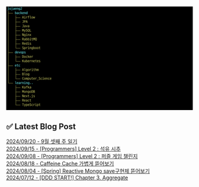 ![image](./image/231205.png)

## ✅ Latest Blog Post

[2024/09/20 - 9월 셋째 주 일기](http://blog.naver.com/ds4ouj/223589724073?fromRss=true&trackingCode=rss) <br/>
[2024/09/15 - [Programmers] Level 2 : 석유 시추](http://blog.naver.com/ds4ouj/223585264908?fromRss=true&trackingCode=rss) <br/>
[2024/09/08 - [Programmers] Level 2 : 퍼즐 게임 챌린지](http://blog.naver.com/ds4ouj/223576363677?fromRss=true&trackingCode=rss) <br/>
[2024/08/18 - Caffeine Cache 가볍게 뜯어보기](http://blog.naver.com/ds4ouj/223551963395?fromRss=true&trackingCode=rss) <br/>
[2024/08/04 - [Spring] Reactive Mongo save구현체 뜯어보기](http://blog.naver.com/ds4ouj/223535968937?fromRss=true&trackingCode=rss) <br/>
[2024/07/12 - [DDD START!] Chapter 3. Aggregate](http://blog.naver.com/ds4ouj/223510836404?fromRss=true&trackingCode=rss) <br/>
